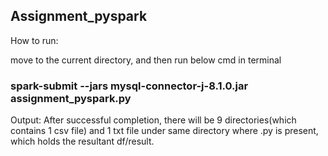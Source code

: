 ## Assignment_pyspark

How to run:

move to the current directory, and then run below cmd in terminal
### spark-submit --jars mysql-connector-j-8.1.0.jar assignment_pyspark.py

Output:
After successful completion, there will be 9 directories(which contains 1 csv file) and 1 txt file under same directory where .py is present,
which holds the resultant df/result.
